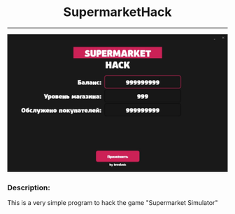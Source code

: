 <h1 align="center">SupermarketHack</h1>

-------

<p align="center">
	<img src="/Images/SupermarketHack.jpg" />
</p>

### Description:
This is a very simple program to hack the game "Supermarket Simulator"